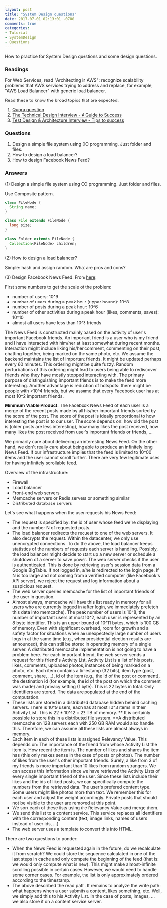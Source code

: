 ```yaml
---
layout: post
title: "System Design questions"
date: 2017-07-01 02:13:01 -0700
comments: true
categories: 
- Tutorial
- SystemDesign
- Questions
---
```


How to practice for System Design questions and some design questions.

<!--more-->

### Readings

For Web Services, read "Architecting in AWS": recognize scalability problems that AWS services trying to address and replace, for example, "AWS Load Balancer" with generic load balancer.

Read these to know the broad topics that are expected.

1. [Quora question](https://www.quora.com/What-system-design-distributed-systems-+-scalability-topics-should-I-study-in-order-to-adequately-prepared-for-a-Google-Software-Engineer-interview)
2. [The Technical Design Interview - A Guide to Success](https://www.linkedin.com/pulse/technical-design-interview-guide-success-joey-addona)
3. [Test Design & Architecture Interview - Tips to success](https://www.linkedin.com/pulse/test-design-architecture-interview-tips-success-kane-ho)

### Questions

1. Design a simple file system using OO programming. Just folder and files.
1. How to design a load balancer?
2. How to design Facebook News Feed?

### Answers

(1) Design a simple file system using OO programming. Just folder and files.

Use Composite pattern.

``` java
class FileNode {
  String name;
}

class File extends FileNode {
  long size;
}

class Folder extends FileNode {
  Collection<FileNode> children;
}
```

(2) How to design a load balancer?

Simple: hash and assign random. What are pros and cons?

(3) Design Facebook News Feed.
From [here](https://www.reddit.com/r/cscareerquestions/comments/4ytbz3/design_facebook_news_feed_my_solution_to_the/):

First some numbers to get the scale of the problem:

* number of users: 10^9
* number of users during a peak hour (upper bound): 10^8
* number of posts during a peak hour: 10^6
* number of other activities during a peak hour (likes, comments, saves): 10^10
* almost all users have less than 10^3 friends

The News Feed is constructed mainly based on the activity of user's important Facebook friends. 
An important friend is a user who is my friend and I have interacted with him/her at least somewhat during recent months. 
Interaction might include liking his/her comment, commenting on their post, chatting together, being marked on the same photo, etc. 
We assume the backend maintains the list of important friends. 
It might be updated perhaps every 60 minutes.
This ordering might be quite fuzzy. 
Random perturbations of this ordering might lead to users being able to rediscover friends who they have mostly stopped interacting with. 
The primary purpose of distinguishing important friends is to make the feed more interesting. 
Another advantage is reduction of hotspots: there might be people with >10^4 friends, but we assume that every Facebook user has at most 10^2 important friends.

**Minimum Viable Product**: The Facebook News Feed of each user is a merge of the recent posts made by all his/her important friends sorted by the score of the post. 
The score of the post is ideally proportional to how interesting the post is to our user. 
The score depends on: how old the post is (older posts are less interesting), how many likes the post received, how many likes the post received from user's important friends or friends, ...

We primarily care about delivering an interesting News Feed. On the other hand, we don't really care about being able to produce an infinitely long News Feed. If our infrastructure implies that the feed is limited to 10^00 items and the user cannot scroll further. There are very few legitimate uses for having infinitely scrollable feed.

Overview of the infrastructure:

* Firewall
* Load balancer
* Front-end web servers
* Memcache servers or Redis servers or something similar
* Distributed database servers

Let's see what happens when the user requests his News Feed:

* The request is specified by: the id of user whose feed we're displaying and the number N of requested posts.
* The load balancer redirects the request to one of the web servers. It also decrypts the request. Within the datacenter, we only use unencrypted connections. To do the above, the load balancer keeps statistics of the numbers of requests each server is handling. Possibly, the load balancer might decide to start up a new server or schedule a shutdown of a server to save power. The web server checks if the user is authenticated. This is done by retrieving user's session data from a Google BigTable. If not logged in, s/he is redirected to the login page. If N is too large and not coming from a verified computer (like Facebook's API server), we reject the request and log information about a suspicious request.
* The web server queries memcache for the list of important friends of the user in question.
* Almost always, memcache will have this list ready in memory for all users who are currently logged in (after login, we immediately prefetch this data into memcache). The peak number of users is 10^8, the number of important users at most 10^2, each user is represented by an 8 byte identifier. This is an upper bound of 10^11 bytes, which is 100 GB of memory. Even with significant overhead, room for growth and a safety factor for situations when an unexpectedly large number of users logs in at the same time (e.g., when presidential election results are announced), this can still be stored in operating memory of a single server. A distributed memcache implementation is not going to have a problem here. For each important friend, the web server sends a request for this friend's Activity List. Activity List is a list of his posts, likes, comments, uploaded photos, instances of being marked on a photo, etc. Each item contains a timestamp (32 bits), item type (post, comment, share, ...), id of the item (e.g., the id of the post or comment), the destination id (for example, the id of the post on which the comment was made) and privacy setting (1 byte). This is 22 bytes in total. Only identifiers are stored. The data are populated at the end of the computation.
* These lists are stored in a distributed database hidden behind caching servers. There is 10^9 users, each has at most 10^3 items in their Activity List. This is 22 * 10^12 = 22 TB of memory. ** It is certainly possible to store this in a distributed file system. **A distributed memcache on 128 servers each with 250 GB RAM would also handle this. Therefore, we can assume all these lists are almost always in memory.
* Each item in each of these lists is assigned Relevancy Value. This depends on: The importance of the friend from whose Activity List the item is. How recent the item is. The number of likes and shares the item has (this only makes sense in the case of posts or photos). The number of likes from the user's other important friends. Surely, a like from 3 of my friends is more important than 10 likes from random strangers. We can access this information since we have retrieved the Activity Lists of every single important friend of the user. Since these lists include their likes and the ids of liked posts, we can specifically compute the numbers from the retrieved data. The user's prefered content type. Some users might like photos more than text. We remember this for each user and adjust the weight accordingly. Private posts that should not be visible to the user are removed at this point.
* We sort each of these lists using the Relevancy Value and merge them.
* We send this list to a content service. This service replaces all identifiers with the corresponding content (text, image links, names of users instead of user ids, ...)
* The web server uses a template to convert this into HTML.

There are two questions to ponder:

* When the News Feed is requested again in the future, do we recalculate it from scratch? We could store the sequence calculated in one of the last steps in cache and only compute the beginning of the feed (that is: we would only compute what is new). This might make almost-infinite scrolling possible in certain cases. However, we would need to handle some corner cases. For example, the list is only approximately ordered according to the timestamp.
* The above described the read path. It remains to analyze the write path: what happens when a user submits a content, likes something, etc. Well, we simply add this to his Activity List. In the case of posts, images, ... we also store it on a content service server.
